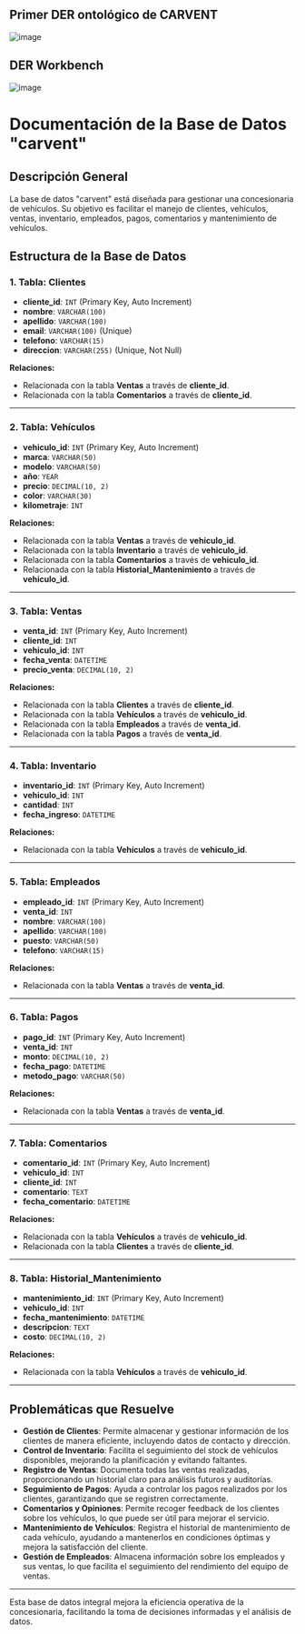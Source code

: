 ## Primer DER ontológico de CARVENT
![image](https://github.com/user-attachments/assets/ee4f9c47-83c4-40ef-8349-f68311d0c513)
## DER Workbench
![image](https://github.com/user-attachments/assets/6f04c873-8243-49e4-adc0-7d4d37f66bbc)


# Documentación de la Base de Datos "carvent"

## Descripción General
La base de datos "carvent" está diseñada para gestionar una concesionaria de vehículos. Su objetivo es facilitar el manejo de clientes, vehículos, ventas, inventario, empleados, pagos, comentarios y mantenimiento de vehículos.

## Estructura de la Base de Datos

### 1. Tabla: Clientes
- **cliente_id**: `INT` (Primary Key, Auto Increment)
- **nombre**: `VARCHAR(100)`
- **apellido**: `VARCHAR(100)`
- **email**: `VARCHAR(100)` (Unique)
- **telefono**: `VARCHAR(15)`
- **direccion**: `VARCHAR(255)` (Unique, Not Null)

**Relaciones:**
- Relacionada con la tabla **Ventas** a través de **cliente_id**.
- Relacionada con la tabla **Comentarios** a través de **cliente_id**.

---

### 2. Tabla: Vehículos
- **vehiculo_id**: `INT` (Primary Key, Auto Increment)
- **marca**: `VARCHAR(50)`
- **modelo**: `VARCHAR(50)`
- **año**: `YEAR`
- **precio**: `DECIMAL(10, 2)`
- **color**: `VARCHAR(30)`
- **kilometraje**: `INT`

**Relaciones:**
- Relacionada con la tabla **Ventas** a través de **vehiculo_id**.
- Relacionada con la tabla **Inventario** a través de **vehiculo_id**.
- Relacionada con la tabla **Comentarios** a través de **vehiculo_id**.
- Relacionada con la tabla **Historial_Mantenimiento** a través de **vehiculo_id**.

---

### 3. Tabla: Ventas
- **venta_id**: `INT` (Primary Key, Auto Increment)
- **cliente_id**: `INT`
- **vehiculo_id**: `INT`
- **fecha_venta**: `DATETIME`
- **precio_venta**: `DECIMAL(10, 2)`

**Relaciones:**
- Relacionada con la tabla **Clientes** a través de **cliente_id**.
- Relacionada con la tabla **Vehículos** a través de **vehiculo_id**.
- Relacionada con la tabla **Empleados** a través de **venta_id**.
- Relacionada con la tabla **Pagos** a través de **venta_id**.

---

### 4. Tabla: Inventario
- **inventario_id**: `INT` (Primary Key, Auto Increment)
- **vehiculo_id**: `INT`
- **cantidad**: `INT`
- **fecha_ingreso**: `DATETIME`

**Relaciones:**
- Relacionada con la tabla **Vehículos** a través de **vehiculo_id**.

---

### 5. Tabla: Empleados
- **empleado_id**: `INT` (Primary Key, Auto Increment)
- **venta_id**: `INT`
- **nombre**: `VARCHAR(100)`
- **apellido**: `VARCHAR(100)`
- **puesto**: `VARCHAR(50)`
- **telefono**: `VARCHAR(15)`

**Relaciones:**
- Relacionada con la tabla **Ventas** a través de **venta_id**.

---

### 6. Tabla: Pagos
- **pago_id**: `INT` (Primary Key, Auto Increment)
- **venta_id**: `INT`
- **monto**: `DECIMAL(10, 2)`
- **fecha_pago**: `DATETIME`
- **metodo_pago**: `VARCHAR(50)`

**Relaciones:**
- Relacionada con la tabla **Ventas** a través de **venta_id**.

---

### 7. Tabla: Comentarios
- **comentario_id**: `INT` (Primary Key, Auto Increment)
- **vehiculo_id**: `INT`
- **cliente_id**: `INT`
- **comentario**: `TEXT`
- **fecha_comentario**: `DATETIME`

**Relaciones:**
- Relacionada con la tabla **Vehículos** a través de **vehiculo_id**.
- Relacionada con la tabla **Clientes** a través de **cliente_id**.

---

### 8. Tabla: Historial_Mantenimiento
- **mantenimiento_id**: `INT` (Primary Key, Auto Increment)
- **vehiculo_id**: `INT`
- **fecha_mantenimiento**: `DATETIME`
- **descripcion**: `TEXT`
- **costo**: `DECIMAL(10, 2)`

**Relaciones:**
- Relacionada con la tabla **Vehículos** a través de **vehiculo_id**.

---

## Problemáticas que Resuelve
- **Gestión de Clientes**: Permite almacenar y gestionar información de los clientes de manera eficiente, incluyendo datos de contacto y dirección.
- **Control de Inventario**: Facilita el seguimiento del stock de vehículos disponibles, mejorando la planificación y evitando faltantes.
- **Registro de Ventas**: Documenta todas las ventas realizadas, proporcionando un historial claro para análisis futuros y auditorías.
- **Seguimiento de Pagos**: Ayuda a controlar los pagos realizados por los clientes, garantizando que se registren correctamente.
- **Comentarios y Opiniones**: Permite recoger feedback de los clientes sobre los vehículos, lo que puede ser útil para mejorar el servicio.
- **Mantenimiento de Vehículos**: Registra el historial de mantenimiento de cada vehículo, ayudando a mantenerlos en condiciones óptimas y mejora la satisfacción del cliente.
- **Gestión de Empleados**: Almacena información sobre los empleados y sus ventas, lo que facilita el seguimiento del rendimiento del equipo de ventas.

---

Esta base de datos integral mejora la eficiencia operativa de la concesionaria, facilitando la toma de decisiones informadas y el análisis de datos.
```

